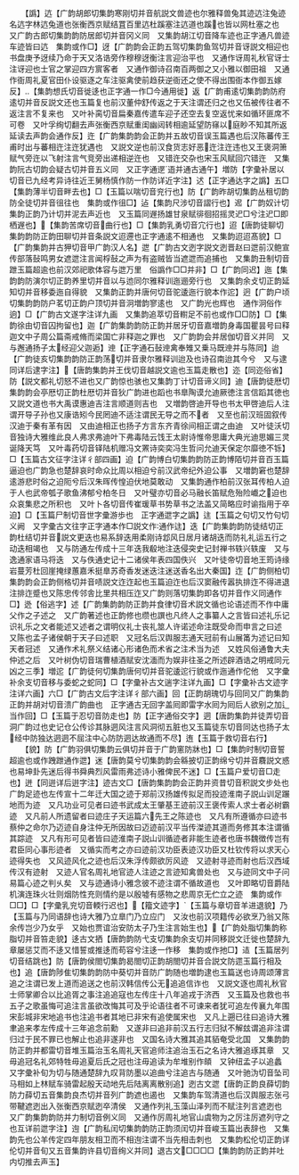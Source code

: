 <!-- { "loadSidebar": true } -->
　　【譌】迒【广韵胡郎切集韵寒刚切并音航説文兽迹也尔雅释兽兔其迹迒注兔迹名迒字林迒兔道也张衡西京赋结罝百里迒杜蹊塞注迒道也蹊也皆以网杜塞之也　又广韵古郎切集韵韵防居郎切并音冈义同　又集韵胡江切音降车迹也正字通凡兽迹车迹皆曰迒　集韵或作□】迓【广韵韵会正韵五驾切集韵鱼驾切并音讶説文相迎也书盘庚予迓续乃命于天又洛诰旁作穆穆迓衡注言迎治平也　又通作讶周礼秋官讶士注讶迎也士官之掌迎四方賔客者　又通作御诗召南百两御之又小雅以御田祖　又通作衙周礼夏官田仆设驱逐之车注驱禽使前趋获逆衙还之使不得出围衙本作御五嫁反】【集韵想氏切音徙迻也正字通一作□今通用徙】返【广韵甫逺切集韵韵防府逺切并音反説文还也玉篇复也前汉董仲舒传返之于天注谓还归之也又伍被传往者不返注言不复来也　又叶补脔切音扁秦嘉传遣车迎子还空去复空返忧来如循环匪席不可卷　又叶孚绚切翻去声张衡西京赋重闺幽闼转相逾延望防窱以庭眇不知其所返延读去声韵会通作反】迕【广韵集韵韵会正韵并五故切音误玉篇遇也后汉陈蕃传王甫时出与蕃相迕注迕犹遇也　又説文逆也前汉食货志好恶迕注迕违也又王褒洞箫赋气旁迕以飞射注言气竞旁出递相逆迕也　又错迕交杂也宋玉风赋回穴错迕　又集韵阮古切韵会疑古切并音五义同　又正字通遻逜并通古通午】増防【字彚补居以切音已九经考异诗往近王舅杨慎作防一作防详近字注】迖【正字通达字之譌】五□【集韵薄半切音畔去也】□【玉篇以喘切音兖行也】防【广韵昨胡切集韵丛租切韵防全徒切并音徂往也　集韵或作徂□】迠【集韵尺涉切音謵行也】迡【广韵奴计切集韵正韵乃计切并泥去声近也　又玉篇同遟扬雄甘泉赋徘徊招摇灵迉□兮注迉□即栖遟也】【集韵苦席切音曲行也】□【集韵乳勇切音宂行也】迢【唐韵徒聊切集韵韵防正韵田聊切并音条説文迢遰也正字通逺不相通也　又集韵迢迢髙貌】□【广韵集韵并古狎切音甲广韵汉人名】迣【广韵古文迾字説文迾晋赵曰迣前汉鲍宣传部落鼔鸣男女遮迣注言闻桴鼔之声为有盗贼皆当遮迣而追捕也　又集韵丑制切音跇玉篇超逾也前汉郊祀歌体容与迣万里　俗譌作□□并非】□【广韵同迟】迤【集韵韵防演尔切正韵养里切并音以与迆同尔雅释训迤逦旁行也　又集韵余攴切正韵延知切并音移委迤自得貌　又集韵正韵并唐何切音驼逶迤行貌本作迱】迥【广韵户顷切集韵韵防户茗切正韵户顶切并音泂増韵寥逺也　又广韵光也辉也　通作泂俗作逈】□【广韵古文遂字注详九画　又集韵追萃切音轛足不前也或作□□防】□【集韵徐由切音囚拘留也】迦【广韵集韵韵防正韵并居牙切音嘉増韵身毒国瞿昙号曰释迦文中子周公篇斋戒脩而梁国亡非释迦之罪也　又广韵韵会并居伽切音义并同　又与邂通扬子太经迎父迦逅】迧【正字通石鼔迧禽奉雉又乗马既迧并与陈同】迨【广韵徒亥切集韵韵防正韵荡切并音隶尔雅释训迨及也诗召南迨其今兮　又与逮同详后逮字注】【唐韵集韵并王伐切音越説文逾也玉篇走散也】迩【同迩俗省】防【説文都礼切怒不进也又广韵惊也骇也又集韵丁计切音谛义同】迪【唐韵徒厯切集韵韵会亭厯切正韵杜厯切并音狄广韵进也蹈也书臯陶谟允迪厥徳注言信蹈其徳也　又説文道也书大禹谟惠迪吉注言顺道则吉也　又増韵啓迪开导也书太甲啓迪后人注谓开导子孙也又康诰矧今民罔迪不适注谓民无导之而不者　又至也前汉班固叙传汉迪于秦有革有因　又由迪相正也扬子方言东齐青徐间相正谓之由迪　又叶徒沃切音独诗大雅维此良人弗求弗迪叶下弗毒陆云饯王太尉诗惟帝思庸大典光迪思媚三灵诞降天笃　又叶毒药切音铎陆机赠冯文罴诗奕奕冯生哲问允迪天保定尔靡徳不铄】□【玉篇古文征字注详彳部四画】迫【广韵博白切集韵韵防正韵博陌切并音百玉篇逼迫也广韵急也楚辞哀时命众比周以相迫兮前汉武帝纪外迫公事　又増韵窘也楚辞逺游悲时俗之迫阨兮后汉朱晖传惶迫伏地莫敢动　又集韵通作柏前汉张耳传柏人迫于人也武帝瓠子歌鱼沸郁兮柏冬日　又叶璧亦切音必马融长笛赋危殆险巇之迫也众哀集悲之所积也　又叶卜各切音传崔瑗草书势草书之法盖又简略应时谕指用于卒迫】□【玉篇尸制切音世字彚游歩也　正字通迣字之譌】迬【玉篇之句切又竹句切义阙　又字彚古文往字正字通本作□説文作通作迬】迭【广韵集韵韵防徒结切正韵杜结切并音説文更迭也易系辞迭用柔刚诗邶风日居月诸胡迭而防礼礼运五行之动迭相竭也　又与防通左传成十三年迭我殽地注迭侵突史记封禅书轶兴轶废　又与逸通家语马将迭　又与佚通史记十二诸侯年表四国佚兴　又叶徒帝切音地王筠诗缘岩蔓芳杜回崖掩绿蕙嘉禾挺臯苏奇香发迷迭注迷送香名出大秦国】迮【广韵侧柏切集韵韵会正韵侧格切并音啧説文迮迮起也玉篇迫迮也后汉窦融传嚣执排迮不得进退注排迮蹙也又陈忠传邻舎比里共相压迮又广韵则落切集韵即各切并音作义同通作□】迯【俗逃字】述【广韵集韵韵防正韵并食律切音术説文循也论语述而不作中庸父作之子述之　又广韵著述也正韵修也缵也譔也凡终人之事纂人之言皆曰述礼乐记识礼乐之文者能述又述者之谓明仪礼士丧礼筮人许诺述命注既受命而申言之曰述　又陈也孟子诸侯朝于天子曰述职　又冠名后汉舆服志通天冠前有山展筩为述记曰知天者冠述　又通作术礼祭义结诸心形诸色而术省之注术当为述　又姓风俗通鲁大夫仲述之后　又叶树伪切音瑞曹植酒赋安沈湎而为娱非往圣之所述辟酒诰之明戒同元凶之三季】増迱【广韵徒何切集韵唐何切并音驼逶迱行貌或作迤通作佗他　又字彚补余支切音移与委蛇之蛇同】□【字彚补古文遄字注详九画】□【字彚补古文迹字注详六画】六□【广韵古文后字注详彳部六画】回【正韵胡瑰切与回同又广韵集韵正韵并胡对切音溃广韵曲也　正字通古无回字盖囘即雷字水囘为囘后人欲别之加辶当作回】□【玉篇于忍切音防走也】防【正字通俗交字】迵【唐韵集韵并徒弄切音洞广韵过也史记仓公传诊其脉迵风注言风洞彻五脏也又玉篇徒东切音同达也扬子太经中防独达迵迵不屈注中心防防迵达故通而不尽】迶【玉篇于救切音右行】
　　【貌】防【广韵羽俱切集韵云俱切并音于广韵窻防牀也】□【集韵时制切音誓超逾也或作跩跇通作迣】迷【唐韵莫兮切集韵韵会緜披切正韵绵兮切并音麛説文惑也易坤卦先迷后得书舜典烈风雷雨弗述诗小雅俾民不迷】□【玉篇户爱切音□走也】迸【同逬详后逬字注】迹古文□【唐韵集韵韵会正韵并资昔切音积説文步处也广韵足迹也左传宣十二年迁大国之迹于郑前汉扬雄传拟足而投迹淮南子説山训足蹍地而为迹　又凡功业可见者曰迹书武成太王肇基王迹前汉王褒传索人求士者必树霸迹　又凡前人所遗留者曰迹庄子天运篇六先王之陈迹也　又凡有所遵循亦曰迹书蔡仲之命尔乃迈迹自身注仲无所因故曰迈迹前汉平当传滐迹其道而务修其本注谓循其踪迹　又凡有形可见者皆曰迹淮南子説山训循迹者非能生迹者也唐书魏徴传岂有君臣同心事形迹者　又循实而考之亦曰迹前汉功臣表迹汉功臣又杜钦传将以求天心迹得失也　又风迹风化之迹也后汉朱浮传颇欲厉风迹　又迹射寻迹而射也后汉西域传汉有迹射　又迹人官名周礼地官迹人注迹之言迹知禽兽处也　又与迹同文中子问易篇心迹之判乆矣　又与迹通诗小雅念彼不迹注谓不循故道也　又叶即略切音爵陆机演连珠火壮则烟防性充则情约是以殷墟有感物之悲周京无伫立之迹　集韵或作□□】□【字彚乳兖切音輭行迟也】【籀文迹字】【玉篇与章切音羊进退貌】乃【玉篇与乃同语辞也诗大雅乃立臯门乃立应门　又汝也前汉项籍传必欲烹乃翁又陈余传岂少乃女乎　又始也贾谊治安防太子乃生注言始生也】【广韵处脂切集韵称脂切并音笞走貌】迻古文拪【唐韵韵防弋支切集韵余支切并同移説文迁徙也楚辞九章屡惩艾而不迻又惜誓或推迻而苟容兮注迻一作移　集韵或作扡□】迼【玉篇居列切音结跳也】防【唐韵侯閤切集韵曷閤切正韵胡閤切并音合説文防遝玉篇行相及也】追【唐韵陟隹切集韵韵防中葵切并音防广韵随也増韵逮也玉篇送也诗周颂薄言追之注谓已发上道而追送之也前汉韩信传公无追追信诈也　又説文逐也周礼秋官士师掌卿合以比追胥之事注追追寇也左传庄十八年追戎于济西　又玉篇及也救也书五子之歌虽悔可追注言虽欲改悔其可及乎论语往者不可谏来者犹可追左传襄九年围宋彭城非宋地追书也注追书者其地已非宋有追使属宋也　又凡上遡已往曰追诗大雅聿追来孝左传成十三年追念前勳　又遂非曰追非前汉五行志归狱不解玆谓追非注谓归过于民不罪已也解止也追非遂非也　又国名诗大雅其追其貊奄受北国　又集韵韵防正韵并都雷切音堆玉篇治玉名周礼天官追师注追治玉石之名诗大雅追琢其章　又毋追冠名礼郊特牲毋追夏后氏之冠也注毋追读为牟堆别作頧　又钟纽孟子以追蠡　又字彚补旬为切与随通楚辞九叹背防墨以追曲兮注追古与随通　又叶驰沩切音坠司马相如上林赋车骑雷起殷天动地先后陆离离散别追】迾古文迣【唐韵正韵良薛切韵防力薛切五音集韵良杰切并音列广韵遮也遏也　又集韵车驾清道也后汉舆服志张弓带鞬遮迾出入张衡西京赋迾卒清侯　又通作列礼玉藻山泽列而不赋注列言遮迾也　又广韵集韵韵防并力制切音例义同　又通作厉周礼地官山虞物为之厉注厉遮列守之也互详前迣字注】迿【广韵私闰切集韵韵防正韵须闰切并音峻玉篇出表辞也　又集韵先也公羊传定四年朋友相卫而不相迿注谓不当先相击刺也　又集韵松伦切正韵详伦切并音旬又五音集韵许县切音绚义并同】退古文□□□□【集韵韵防正韵并吐内切推去声玉】
